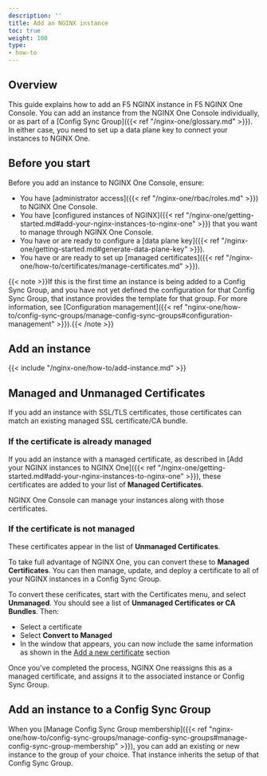 ```yaml
---
description: ''
title: Add an NGINX instance
toc: true
weight: 100
type:
- how-to
---
```


## Overview

This guide explains how to add an F5 NGINX instance in F5 NGINX One Console. You can add an instance from the NGINX One Console individually, or as part of a [Config Sync Group]({{< ref "/nginx-one/glossary.md" >}}). In either case, you need
to set up a data plane key to connect your instances to NGINX One.

## Before you start

Before you add an instance to NGINX One Console, ensure:

- You have [administrator access]({{< ref "/nginx-one/rbac/roles.md" >}}) to NGINX One Console.
- You have [configured instances of NGINX]({{< ref "/nginx-one/getting-started.md#add-your-nginx-instances-to-nginx-one" >}}) that you want to manage through NGINX One Console.
- You have or are ready to configure a [data plane key]({{< ref "/nginx-one/getting-started.md#generate-data-plane-key" >}}).
- You have or are ready to set up [managed certificates]({{< ref "/nginx-one/how-to/certificates/manage-certificates.md" >}}).

{{< note >}}If this is the first time an instance is being added to a Config Sync Group, and you have not yet defined the configuration for that Config Sync Group, that instance provides the template for that group. For more information, see [Configuration management]({{< ref "nginx-one/how-to/config-sync-groups/manage-config-sync-groups#configuration-management" >}}).{{< /note >}}

## Add an instance

{{< include "/nginx-one/how-to/add-instance.md" >}}

## Managed and Unmanaged Certificates

If you add an instance with SSL/TLS certificates, those certificates can match an existing managed SSL certificate/CA bundle.

### If the certificate is already managed

If you add an instance with a managed certificate, as described in [Add your NGINX instances to NGINX One]({{< ref "/nginx-one/getting-started.md#add-your-nginx-instances-to-nginx-one" >}}), these certificates are added to your list of **Managed Certificates**.

NGINX One Console can manage your instances along with those certificates.

### If the certificate is not managed

These certificates appear in the list of **Unmanaged Certificates**.

To take full advantage of NGINX One, you can convert these to **Managed Certificates**. You can then manage, update, and deploy a certificate to all of your NGINX instances in a Config Sync Group.

To convert these cerificates, start with the Certificates menu, and select **Unmanaged**. You should see a list of **Unmanaged Certificates or CA Bundles**. Then:

- Select a certificate
- Select **Convert to Managed**
- In the window that appears, you can now include the same information as shown in the [Add a new certificate](#add-a-new-certificate) section

Once you've completed the process, NGINX One reassigns this as a managed certificate, and assigns it to the associated instance or Config Sync Group.

## Add an instance to a Config Sync Group

When you [Manage Config Sync Group membership]({{< ref "nginx-one/how-to/config-sync-groups/manage-config-sync-groups#manage-config-sync-group-membership" >}}), you can add an existing or new instance to the group of your choice.
That instance inherits the setup of that Config Sync Group.
